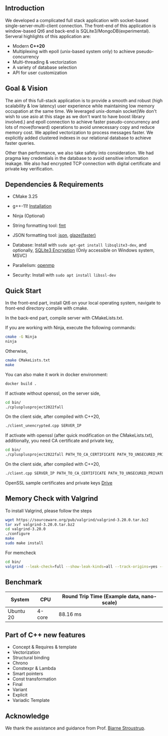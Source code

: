 ## Introduction

We developed a complicated full stack application with socket-based single-server-multi-client connection. The front-end of this application is window-based Qt6 and back-end is SQLite3/MongoDB(experimental). Serveral highlights of this application are:

* Modern **C++20**
* Multiplexing with epoll (unix-based system only) to achieve pseudo-concurrency
* Multi-threading & vectorization
* A variety of database selection
* API for user customization



## Goal & Vision

The aim of this full-stack application is to provide a smooth and robust (high scalability & low latency) user experience while maintaining low memory occupation at the same time. We leveraged unix-domain socket(We don't wish to use asio at this stage as we don't want to have boost library involved.) and epoll connection to achieve faster pseudo-concurrency and lots of move(forward) operations to avoid unnecessary copy and reduce memory cost. We applied vectorization to process messages faster. We explicitly added clustered indexes in our relational database to achieve faster queries.

Other than performance, we also take safety into consideration. We had pragma key credentials in the database to avoid sensitive information leakage. We also had encrypted TCP connection with digital certificate and private key verification. 



## Dependencies & Requirements

* CMake 3.25
* g++-11! [Installation](https://stackoverflow.com/questions/67298443/when-gcc-11-will-appear-in-ubuntu-repositories)
* Ninja (Optional)

* String formatting tool: [fmt](https://github.com/fmtlib/fmt)
* JSON formatting tool: [json](https://github.com/nlohmann/json), [glaze(faster)](https://github.com/stephenberry/glaze)
* Database: Install with `sudo apt-get install libsqlite3-dev`, and optionally, [SQLite3 Encryption](https://github.com/rindeal/SQLite3-Encryption) (Only accessible on Windows system, MSVC)
* Parallelism: [openmp](https://www.openmp.org/resources/)
* Security: Install with `sudo apt install libssl-dev`



## Quick Start

In the front-end part, install Qt6 on your local operating system, navigate to front-end directory compile with cmake.

In the back-end part, compile server with CMakeLists.txt.

If you are working with Ninja, execute the following commands:

```bash
cmake -G Ninja
ninja
```

Otherwise,

```bash
cmake CMakeLists.txt
make
```

You can also make it work in docker environment:

```bash
docker build .
```

If activate without openssl, on the server side,

```bash
cd bin/
./cplusplusproject2022fall
```

On the client side, after compiled with C++20,

```bash
./client_unencrypted.cpp SERVER_IP
```

If activate with openssl (after quick modification on the CMakeLists.txt), additionally, you need CA certificate and private key,

```bash
cd bin/
./cplusplusproject2022fall PATH_TO_CA_CERTIFICATE PATH_TO_UNSECURED_PRIVATE_KEY
```

On the client side, after compiled with C++20,

```bash
./client.cpp SERVER_IP PATH_TO_CA_CERTIFICATE PATH_TO_UNSECURED_PRIVATE_KEY
```

OpenSSL sample certificates and private keys [Drive](https://drive.google.com/drive/folders/1Wyv4MbbxnDLL1HnFAtIpSDIo4SmZEaGw?usp=sharing)


## Memory Check with Valgrind

To install Valgrind, please follow the steps
```bash
wget https://sourceware.org/pub/valgrind/valgrind-3.20.0.tar.bz2
tar xvf valgrind-3.20.0.tar.bz2
cd valgrind-3.20.0
./configure
make
sudo make install
```

For memcheck
```bash
cd bin/
valgrind --leak-check=full --show-leak-kinds=all --track-origins=yes --verbose ./cplusplusproject2022fall
```



## Benchmark

| System    | CPU    | Round Trip Time (Example data, nano-scale) |
| --------- | ------ | ------------------------------------------ |
| Ubuntu 20 | 4-core | 88.16 ms                                   |




## Part of C++ new features

* Concept & Requires & template
* Vectorization
* Structural binding
* Chrono
* Constexpr & Lambda
* Smart pointers
* Const transformation
* Final
* Variant
* Explicit
* Variadic Template



## Acknowledge

We thank the assistance and guidance from Prof. [Bjarne Stroustrup](https://www.stroustrup.com/).